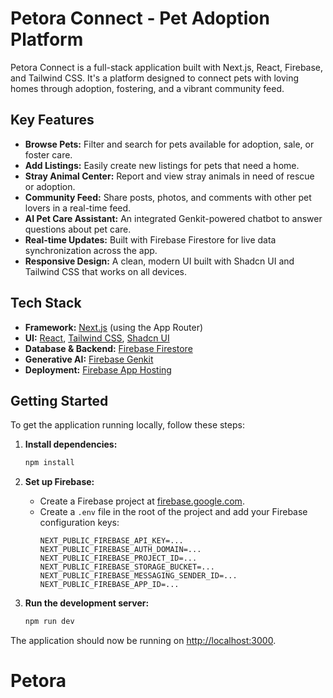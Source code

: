 # Petora Connect - Pet Adoption Platform

Petora Connect is a full-stack application built with Next.js, React, Firebase, and Tailwind CSS. It's a platform designed to connect pets with loving homes through adoption, fostering, and a vibrant community feed.

## Key Features

- **Browse Pets:** Filter and search for pets available for adoption, sale, or foster care.
- **Add Listings:** Easily create new listings for pets that need a home.
- **Stray Animal Center:** Report and view stray animals in need of rescue or adoption.
- **Community Feed:** Share posts, photos, and comments with other pet lovers in a real-time feed.
- **AI Pet Care Assistant:** An integrated Genkit-powered chatbot to answer questions about pet care.
- **Real-time Updates:** Built with Firebase Firestore for live data synchronization across the app.
- **Responsive Design:** A clean, modern UI built with Shadcn UI and Tailwind CSS that works on all devices.

## Tech Stack

- **Framework:** [Next.js](https://nextjs.org/) (using the App Router)
- **UI:** [React](https://react.dev/), [Tailwind CSS](https://tailwindcss.com/), [Shadcn UI](https://ui.shadcn.com/)
- **Database & Backend:** [Firebase Firestore](https://firebase.google.com/docs/firestore)
- **Generative AI:** [Firebase Genkit](https://firebase.google.com/docs/genkit)
- **Deployment:** [Firebase App Hosting](https://firebase.google.com/docs/app-hosting)

## Getting Started

To get the application running locally, follow these steps:

1.  **Install dependencies:**
    ```bash
    npm install
    ```

2.  **Set up Firebase:**
    - Create a Firebase project at [firebase.google.com](https://firebase.google.com/).
    - Create a `.env` file in the root of the project and add your Firebase configuration keys:
      ```
      NEXT_PUBLIC_FIREBASE_API_KEY=...
      NEXT_PUBLIC_FIREBASE_AUTH_DOMAIN=...
      NEXT_PUBLIC_FIREBASE_PROJECT_ID=...
      NEXT_PUBLIC_FIREBASE_STORAGE_BUCKET=...
      NEXT_PUBLIC_FIREBASE_MESSAGING_SENDER_ID=...
      NEXT_PUBLIC_FIREBASE_APP_ID=...
      ```

3.  **Run the development server:**
    ```bash
    npm run dev
    ```

The application should now be running on [http://localhost:3000](http://localhost:3000).
# Petora
